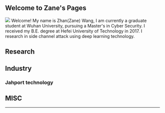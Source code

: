 
## Welcome to Zane's Pages
![](https://pages-themes.github.io/minimal/assets/img/logo.png)
Welcome! My name is Zhan(Zane) Wang, I am currently a graduate student at Wuhan University, pursuing a Master's in Cyber Security. I received my B.E. degree at Hefei University of Technology in 2017. I research in side channel attack using deep learning technology.

## Research
## Industry
### Jahport technology
## MISC
---
